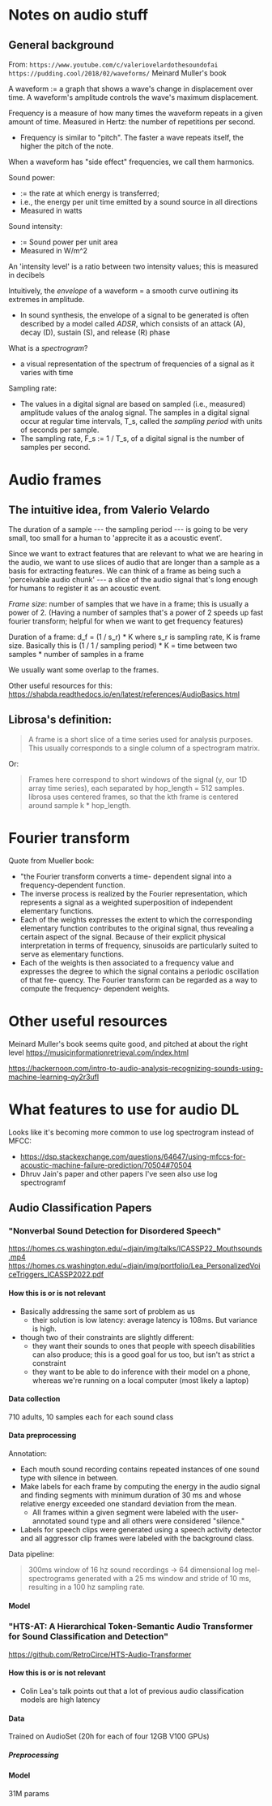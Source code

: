 # Notes on audio stuff


## General background

From:
`https://www.youtube.com/c/valeriovelardothesoundofai`  
`https://pudding.cool/2018/02/waveforms/`
Meinard Muller's book


A waveform := a graph that shows a wave's change in displacement over time. 
A waveform's amplitude controls the wave's maximum displacement.

Frequency is a measure of how many times the waveform repeats in a given amount of time. Measured in Hertz: the number of repetitions per second.
* Frequency is similar to "pitch". The faster a wave repeats itself, the higher the pitch of the note.

When a waveform has "side effect" frequencies, we call them harmonics.


Sound power: 
* := the rate at which energy is transferred;
* i.e., the energy per unit time emitted by a sound source in all directions
* Measured in watts

Sound intensity:
* := Sound power per unit area
* Measured in W/m^2

An 'intensity level' is a ratio between two intensity values; this is measured in decibels


Intuitively, the *envelope* of a waveform = a smooth curve outlining its extremes in amplitude.
* In sound synthesis, the envelope of a signal to be generated is often described by a model called *ADSR*, which consists of an attack (A), decay (D), sustain (S), and release (R) phase 
 
What is a *spectrogram*?
* a visual representation of the spectrum of frequencies of a signal as it varies with time
 
Sampling rate:
* The values in a digital signal are based on sampled (i.e., measured) amplitude values of the analog signal. The samples in a digital signal occur at regular time intervals, T_s, called the *sampling period* with units of seconds per sample. 
* The sampling rate, F_s := 1 / T_s, of a digital signal is the
number of samples per second.



# Audio frames

## The intuitive idea, from Valerio Velardo

The duration of a sample --- the sampling period --- is going to be very small, too small for a human to 'apprecite it as a acoustic event'.

Since we want to extract features that are relevant to what we are hearing in the audio, we want to use slices of audio that are longer than a sample as a basis for extracting features. We can think of a frame as being such a 'perceivable audio chunk' --- a slice of the audio signal that's long enough for humans to register it as an acoustic event.

*Frame size*: number of samples that we have in a frame; this is usually a power of 2. (Having a number of samples that's a power of 2 speeds up fast fourier transform; helpful for when we want to get frequency features)

Duration of a frame: d_f = (1 / s_r) * K 
where s_r is sampling rate, K is frame size. Basically this is (1 / 1 / sampling period) * K = time between two samples * number of samples in a frame

We usually want some overlap to the frames.

Other useful resources for this: 
https://shabda.readthedocs.io/en/latest/references/AudioBasics.html
    


## Librosa's definition:
> A frame is a short slice of a time series used for analysis purposes. This usually corresponds to a single column of a spectrogram matrix.

Or:

> Frames here correspond to short windows of the signal (y, our 1D array time series), each separated by hop_length = 512 samples. librosa uses centered frames, so that the kth frame is centered around sample k * hop_length.




# Fourier transform
Quote from Mueller book:

* "the Fourier transform converts a time- dependent signal into a frequency-dependent function. 
* The inverse process is realized by the Fourier representation, which represents a signal as a weighted superposition of independent elementary functions.
* Each of the weights expresses the extent to which the corresponding elementary function contributes to the original signal, thus revealing a certain aspect of the signal. Because of their explicit physical interpretation in terms of frequency, sinusoids are particularly suited to serve as elementary functions. 
* Each of the weights is then associated to a frequency value and expresses the degree to which the signal contains a periodic oscillation of that fre- quency. 
The Fourier transform can be regarded as a way to compute the frequency- dependent weights.

# Other useful resources

Meinard Muller's book seems quite good, and pitched at about the right level
https://musicinformationretrieval.com/index.html

https://hackernoon.com/intro-to-audio-analysis-recognizing-sounds-using-machine-learning-qy2r3ufl


# What features to use for audio DL
 
Looks like it's becoming more common to use log spectrogram instead of MFCC:
* https://dsp.stackexchange.com/questions/64647/using-mfccs-for-acoustic-machine-failure-prediction/70504#70504
* Dhruv Jain's paper and other papers I've seen also use log spectrogramf


## Audio Classification Papers

### "Nonverbal Sound Detection for Disordered Speech"

https://homes.cs.washington.edu/~djain/img/talks/ICASSP22_Mouthsounds.mp4
https://homes.cs.washington.edu/~djain/img/portfolio/Lea_PersonalizedVoiceTriggers_ICASSP2022.pdf

#### How this is or is not relevant

* Basically addressing the same sort of problem as us
    - their solution is low latency: average latency is 108ms. But variance is high.
* though two of their constraints are slightly different: 
    - they want their sounds to ones that people with speech disabilities can also produce; this is a good goal for us too, but isn't as strict a constraint
    - they want to be able to do inference with their model on a phone, whereas we're running on a local computer (most likely a laptop)
    

#### Data collection

710 adults, 10 samples each for each sound class


#### Data preprocessing

Annotation:

* Each mouth sound recording contains repeated instances of one sound type with silence in between. 
* Make labels for each frame by computing the energy in the audio signal and finding segments with minimum duration of 30 ms and whose relative energy exceeded one standard deviation from the mean. 
    - All frames within a given segment were labeled with the user-annotated sound type and all others were considered "silence."
* Labels for speech clips were generated using a speech activity detector and all aggressor clip frames were labeled with the background class.

Data pipeline:
    
> 300ms window of 16 hz sound recordings -> 64 dimensional log mel-spectrograms generated with a 25 ms window and stride of 10 ms, resulting in a 100 hz sampling rate.




#### Model





### "HTS-AT: A Hierarchical Token-Semantic Audio Transformer for Sound Classification and Detection"

https://github.com/RetroCirce/HTS-Audio-Transformer

#### How this is or is not relevant

* Colin Lea's talk points out that a lot of previous audio classification models are high latency


#### Data

Trained on AudioSet (20h for each of four 12GB V100 GPUs)

##### Preprocessing

#### Model

31M params
